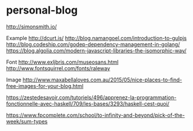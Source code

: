 # personal-blog

http://simonsmith.io/

Example
http://dcurt.is/
http://blog.namangoel.com/introduction-to-gulpjs
http://blog.codeship.com/godep-dependency-management-in-golang/
https://blog.algolia.com/modern-javascript-libraries-the-isomorphic-way/

Font
http://www.exljbris.com/museosans.html
http://www.fontsquirrel.com/fonts/raleway

Image
http://www.maxabellaloves.com.au/2015/05/nice-places-to-find-free-images-for-your-blog.html

https://zestedesavoir.com/tutoriels/496/apprenez-la-programmation-fonctionnelle-avec-haskell/709/les-bases/3293/haskell-cest-quoi/

https://www.fpcomplete.com/school/to-infinity-and-beyond/pick-of-the-week/sum-types
